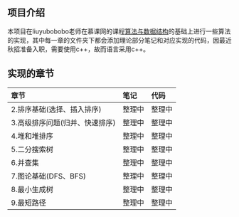## 项目介绍
本项目在liuyubobobo老师在慕课网的课程[算法与数据结构](https://coding.imooc.com/class/chapter/71.html#Anchor)的基础上进行一些算法的实现，其中每一章的文件夹下都会添加理论部分笔记和对应实现的代码，因最近秋招准备入职，需要使用c++，故而语言采用c++。

## 实现的章节

| 章节      |     笔记 |   代码   |
| :-------- | :--------| :------ |
| 2.排序基础(选择、插入排序)     |   整理中 |  整理中  |
| 3.高级排序问题(归并、快速排序)    |   整理中 |  整理中  |
| 4.堆和堆排序     |   整理中 |  整理中  |
| 5.二分搜索树     |   整理中 |  整理中  |
| 6.并查集     |   整理中 |  整理中  |
| 7.图论基础(DFS、BFS)    |   整理中 |  整理中  |
| 8.最小生成树     |   整理中 |  整理中  |
| 9.最短路径     |   整理中 |  整理中  |